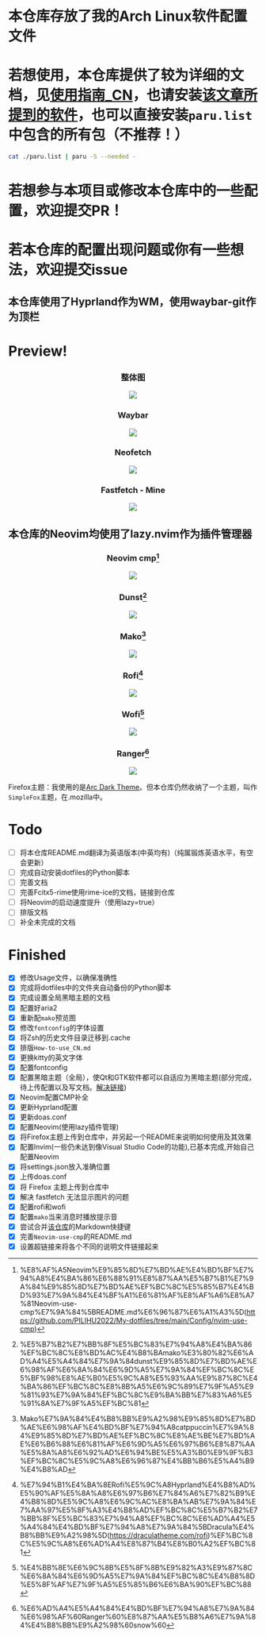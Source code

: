 # 本仓库存放了我的Arch Linux软件配置文件

# 若想使用，本仓库提供了较为详细的文档，见[使用指南_CN](https://github.com/PILIHU2022/My-dotfiles/blob/main/Usage_CN.md)，也请安装[该文章所提到的软件](https://github.com/PILIHU2022/My-dotfiles/blob/main/Programs.md)，也可以直接安装`paru.list`中包含的所有包（不推荐！）

```bash
cat ./paru.list | paru -S --needed -
```

<!-- # 若想参与或修改本仓库中的一些配置，可来到[ 该仓库 ](https://github.com/PILIHU2022/My-dotfiles-DEV)查看README.md -->

# 若想参与本项目或修改本仓库中的一些配置，欢迎提交PR！

# 若本仓库的配置出现问题或你有一些想法，欢迎提交issue

## 本仓库使用了Hyprland作为WM，使用waybar-git作为顶栏

# Preview!

### <div align='center'>整体图</div>

<p align='center'>
<!-- <img src = 'https://s1.imagehub.cc/images/2024/02/07/165e5420c0410773842aa850e870c4ef.md.png'> -->
<!-- <img src ='https://s1.imagehub.cc/images/2024/07/20/3f71f8008c684f15a5fcb43e1e11ec9b.png'> -->
<img src ='https://s1.imagehub.cc/images/2024/08/23/e408315bfec2454b76e8e95878b3f6ff.png'>
</p>

### <div align='center'>Waybar</div>

<p align='center'>
<img src = 'https://s1.imagehub.cc/images/2024/08/23/2b758fdeb2a73351b6347fd83461fd7d.png'
</p>

### <div align='center'>Neofetch</div>

<p align='center'>
<img src = 'https://s1.imagehub.cc/images/2024/02/07/4fd8aaa28a9ea768ed302dcc2ecb9d85.png'
</p>

### <div align='center'>Fastfetch - Mine</div>

<p align='center'>
<img src = 'https://s1.imagehub.cc/images/2024/02/07/6ee906b80d0050a2814e46ae5de1aa08.png'
</p>

<!-- <div align='center'>Fastfetch - by Meow0x7E</div> -->

<!-- <p align='center'> -->

<!-- <img src = 'https://s1.imagehub.cc/images/2024/02/07/6ee906b80d0050a2814e46ae5de1aa08.png' -->

<!-- </p> -->

<!-- 该配置使用了群友[猫猫](https://github.com/Meow0x7E)的Fastfetch配置，该配置是有猫猫自己动手写的，并没有借鉴其他人的配置。在此致谢！ -->

## 本仓库的Neovim均使用了lazy.nvim作为插件管理器

### <div align='center'>Neovim cmp[^Neovim-cmp]</div>

<p align='center'>
<img src = 'https://s1.imagehub.cc/images/2024/02/07/b135f52f9fbfd87928f655c658e42d11.png'
</p>

<!-- ### <div align='center'>Neovim mason[^Neovim-mason]</div> -->

<!-- <p align='center'> -->

<!-- <img src = 'https://s1.imagehub.cc/images/2024/02/07/1fc1b3433f338a502c04d41e12fa9ecd.png' -->

<!-- </p> -->

<!-- [^Neovim-mason]: 该Neovim配置使用了我自己的配置，使用mason由于补全并不好，所以弃用，不再更新，建议使用Neovim-use-cmp，具体的信息详见[Neovim-use-mason-deprecated的README.md文档](https://github.com/PILIHU2022/My-dotfiles/tree/main/Config/nvim-use-mason-deprecated) -->

<!---->

<!-- ### <div align='center'>Neovim old[^Neovim-old]</div> -->

<!-- <p align='center'> -->

<!-- <img src = 'https://s1.imagehub.cc/images/2024/02/07/a4f22d2786b86f997ef04925d63805f2.png' -->

<!-- </p> -->

<!---->

<!---->

<!---->

<!-- [^Neovim-old]: Neovim配置使用了我自己的配置，使用cmp作为补全工具，已经弃用，不再更新，具体的信息详见[Neovim-old-deprecated的README.md文档](https://github.com/PILIHU2022/My-dotfiles/tree/main/Config/nvim-old-deprecated) -->

<!---->

### <div align='center'>Dunst[^Dunst]</div>

<p align='center'>
<img src = 'https://s1.imagehub.cc/images/2024/03/29/685a08a562184e96488228bb85eaf15d.png'
</p>

### <div align='center'>Mako[^Mako]</div>

<p align='center'>
<img src = 'https://s1.imagehub.cc/images/2024/08/19/9556798c9c10ca96bdf779b7cc6be0d3.png'
</p>

### <div align='center'>Rofi[^Rofi]</div>

<p align='center'>
<img src = 'https://s1.imagehub.cc/images/2024/03/29/306441414fe4c6d18cc46544676de244.png'
</p>

### <div align='center'>Wofi[^Wofi]</div>

<p align='center'>
<img src = 'https://s1.imagehub.cc/images/2024/03/29/18f8de49964d01b161cd51958ceab59c.png'
</p>

### <div align='center'>Ranger[^Ranger]</div>

<p align='center'>
<img src = 'https://s1.imagehub.cc/images/2024/08/30/6b908f7224d6c6aa7e04e50f5f7413b9.png'
</p>

Firefox主题：我使用的是[Arc Dark Theme](https://addons.mozilla.org/en-US/firefox/addon/arc-dark-theme-we/?utm_content=addons-manager-reviews-link&utm_medium=firefox-browser&utm_source=firefox-browser)。但本仓库仍然收纳了一个主题，叫作`SimpleFox`主题，在.mozilla中。

# Todo

- [ ] 将本仓库README.md翻译为英语版本(中英均有)（纯属锻炼英语水平，有空会更新）
- [ ] 完成自动安装dotfiles的Python脚本
- [ ] 完善文档
- [ ] 完善Fcitx5-rime使用rime-ice的文档，链接到仓库
- [ ] 将Neovim的启动速度提升（使用lazy=true）
- [ ] 排版文档
- [ ] 补全未完成的文档

# Finished

- [x] 修改Usage文件，以确保准确性
- [x] 完成将dotfiles中的文件夹自动备份的Python脚本
- [x] 完成设置全局黑暗主题的文档
- [x] 配置好aria2
- [x] 重新配`mako`预览图
- [x] 修改`fontconfig`的字体设置
- [x] 将Zsh的历史文件目录迁移到.cache
- [x] 排版`How-to-use_CN.md`
- [x] 更换kitty的英文字体
- [x] 配置fontconfig
- [x] 配置黑暗主题（全局），使Qt和GTK软件都可以自适应为黑暗主题(部分完成，待上传配置以及写文档。[解决链接](https://github.com/hyprwm/Hyprland/discussions/5867))
- [x] Neovim配置CMP补全
- [x] 更新Hyprland配置
- [x] 更新doas.conf
- [x] 配置Neovim(使用lazy插件管理)
- [x] 将Firefox主题上传到仓库中，并另起一个README来说明如何使用及其效果
- [x] 配置lnvim(一些仍未达到像Visual Studio Code的功能),已基本完成,开始自己配置Neovim
- [x] 将settings.json放入准确位置
- [x] 上传doas.conf
- [x] 将 Firefox 主题上传到仓库中
- [x] 解决 fastfetch 无法显示图片的问题
- [x] 配置rofi和wofi
- [x] 配置`mako`当来消息时播放提示音
- [x] 尝试合并[该仓库](https://github.com/Kicamon/nvim)的Markdown快捷键
- [x] 完善`Neovim-use-cmp`的README.md
- [x] 设置超链接来将各个不同的说明文件链接起来

[^dunst]: %E5%B7%B2%E7%BB%8F%E5%BC%83%E7%94%A8%E4%BA%86%EF%BC%8C%E8%BD%AC%E4%B8%BAmako%E3%80%82%E6%AD%A4%E5%A4%84%E7%9A%84dunst%E9%85%8D%E7%BD%AE%E6%98%AF%E6%8A%84%E6%9D%A5%E7%9A%84%EF%BC%8C%E5%BF%98%E8%AE%B0%E5%9C%A8%E5%93%AA%E9%87%8C%E4%BA%86%EF%BC%8C%E8%8B%A5%E6%9C%89%E7%9F%A5%E9%81%93%E7%9A%84%EF%BC%8C%E9%BA%BB%E7%83%A6%E5%91%8A%E7%9F%A5%EF%BC%81
[^mako]: Mako%E7%9A%84%E4%B8%BB%E9%A2%98%E9%85%8D%E7%BD%AE%E6%98%AF%E4%BD%BF%E7%94%A8catppuccin%E7%9A%84%E9%85%8D%E7%BD%AE%EF%BC%8C%E8%AE%BE%E7%BD%AE%E6%B6%88%E6%81%AF%E6%9D%A5%E6%97%B6%E8%87%AA%E5%8A%A8%E6%92%AD%E6%94%BE%E5%A3%B0%E9%9F%B3%EF%BC%8C%E5%9C%A8%E6%96%87%E4%BB%B6%E5%A4%B9%E4%B8%AD
[^neovim-cmp]: %E8%AF%A5Neovim%E9%85%8D%E7%BD%AE%E4%BD%BF%E7%94%A8%E4%BA%86%E6%88%91%E8%87%AA%E5%B7%B1%E7%9A%84%E9%85%8D%E7%BD%AE%EF%BC%8C%E5%85%B7%E4%BD%93%E7%9A%84%E4%BF%A1%E6%81%AF%E8%AF%A6%E8%A7%81Neovim-use-cmp%E7%9A%84%5BREADME.md%E6%96%87%E6%A1%A3%5D(https://github.com/PILIHU2022/My-dotfiles/tree/main/Config/nvim-use-cmp)
[^ranger]: %E6%AD%A4%E5%A4%84%E4%BD%BF%E7%94%A8%E7%9A%84%E6%98%AF%60Ranger%60%E8%87%AA%E5%B8%A6%E7%9A%84%E4%B8%BB%E9%A2%98%60snow%60
[^rofi]: %E7%94%B1%E4%BA%8ERofi%E5%9C%A8Hyprland%E4%B8%AD%E5%90%AF%E5%8A%A8%E6%97%B6%E7%84%A6%E7%82%B9%E4%B8%8D%E5%9C%A8%E6%9C%AC%E8%BA%AB%E7%9A%84%E7%AA%97%E5%8F%A3%E4%B8%AD%EF%BC%8C%E5%B7%B2%E7%BB%8F%E5%BC%83%E7%94%A8%EF%BC%8C%E6%AD%A4%E5%A4%84%E4%BD%BF%E7%94%A8%E7%9A%84%5BDracula%E4%B8%BB%E9%A2%98%5D(https://draculatheme.com/rofi)%EF%BC%8C%E5%9C%A8%E6%AD%A4%E8%87%B4%E8%B0%A2%EF%BC%81
[^wofi]: %E4%BB%8E%E6%9C%8B%E5%8F%8B%E9%82%A3%E9%87%8C%E6%8A%84%E6%9D%A5%E7%9A%84%EF%BC%8C%E4%B8%8D%E5%8F%AF%E7%9F%A5%E5%85%B6%E6%BA%90%EF%BC%88
